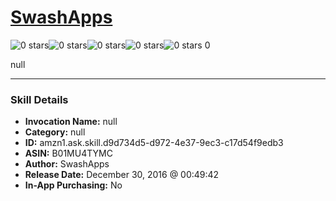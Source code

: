 # [SwashApps](http://alexa.amazon.com/#skills/amzn1.ask.skill.d9d734d5-d972-4e37-9ec3-c17d54f9edb3)
![0 stars](../../images/ic_star_border_black_18dp_1x.png)![0 stars](../../images/ic_star_border_black_18dp_1x.png)![0 stars](../../images/ic_star_border_black_18dp_1x.png)![0 stars](../../images/ic_star_border_black_18dp_1x.png)![0 stars](../../images/ic_star_border_black_18dp_1x.png) 0

null

***

### Skill Details

* **Invocation Name:** null
* **Category:** null
* **ID:** amzn1.ask.skill.d9d734d5-d972-4e37-9ec3-c17d54f9edb3
* **ASIN:** B01MU4TYMC
* **Author:** SwashApps
* **Release Date:** December 30, 2016 @ 00:49:42
* **In-App Purchasing:** No
